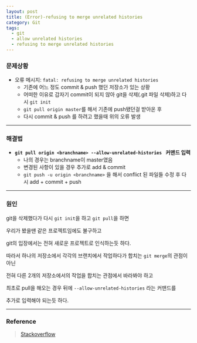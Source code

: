 ```yaml
---
layout: post
title: (Error)-refusing to merge unrelated histories
category: Git
tags:
  - git
  - allow unrelated histories
  - refusing to merge unrelated histories
---
```


### 문제상황

- 오류 메시지: `fatal: refusing to merge unrelated histories`
  - 기존에 어느 정도 commit & push 했던 저장소가 있는 상황
  - 어떠한 이유로 갑자기 commit이 되지 않아 git을 삭제(.git 파일 삭제)하고 다시 `git init`
  - `git pull origin master`를 해서 기존에 push됐던걸 받아온 후
  - 다시 commit & push 를 하려고 했을때 위의 오류 발생

------



### 해결법

- **`git pull origin <branchname> --allow-unrelated-histories ` 커맨드 입력**
  - 나의 경우는 branchname이 master였음
  - 변경된 사항이 있을 경우 추가로 add & commit
  - `git push -u origin <branchname>` 을 해서 conflict 된 파일들 수정 후 다시 add + commit + push

------



### 원인

git을 삭제했다가 다시 `git init`을 하고 `git pull`을 하면 

우리가 봤을땐 같은 프로젝트임에도 불구하고 

git의 입장에서는 전혀 새로운 프로젝트로 인식하는듯 하다.

따라서 하나의 저장소에서 각각의 브랜치에서 작업하다가 합치는 `git merge`의 관점이 아닌

전혀 다른 2개의 저장소에서의 작업을 합치는 관점에서 바라봐야 하고

최초로 pull을 해오는 경우 뒤에 `--allow-unrelated-histories` 라는 커맨드를 

추가로 입력해야 되는듯 하다.

---

### Reference

> [Stackoverflow](https://stackoverflow.com/questions/37937984/git-refusing-to-merge-unrelated-histories-on-rebase)

